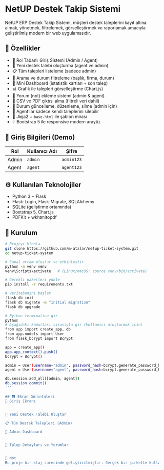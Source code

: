 # NetUP Destek Takip Sistemi

NetUP ERP Destek Takip Sistemi, müşteri destek taleplerini kayıt altına almak, yönetmek, filtrelemek, görselleştirmek ve raporlamak amacıyla geliştirilmiş modern bir web uygulamasıdır.

## 🚀 Özellikler

- 🔐 Rol Tabanlı Giriş Sistemi (Admin / Agent)
- 📝 Yeni destek talebi oluşturma (agent ve admin)
- 📋 Tüm talepleri listeleme (sadece admin)
- 🔎 Arama ve durum filtreleme (başlık, firma, durum)
- 🧭 Mini Dashboard (istatistik kartları + son talep)
- 📊 Grafik ile talepleri görselleştirme (Chart.js)
- 💬 Yorum (not) ekleme sistemi (admin & agent)
- 📁 CSV ve PDF çıktısı alma (filtreli veri dahil)
- 🔁 Durum güncelleme, düzenleme, silme (admin için)
- 👤 Agent’lar sadece kendi taleplerini silebilir
- 🧱 Jinja2 + `base.html` ile şablon mirası
- 💡 Bootstrap 5 ile responsive modern arayüz

## 👥 Giriş Bilgileri (Demo)

| Rol     | Kullanıcı Adı | Şifre       |
|---------|----------------|-------------|
| Admin   | `admin`        | `admin123`  |
| Agent   | `agent`        | `agent123`  |

## ⚙️ Kullanılan Teknolojiler

- Python 3 + Flask
- Flask-Login, Flask-Migrate, SQLAlchemy
- SQLite (geliştirme ortamında)
- Bootstrap 5, Chart.js
- PDFKit + wkhtmltopdf

## 🧪 Kurulum

```bash
# Projeyi klonla
git clone https://github.com/m-atalar/netup-ticket-system.git
cd netup-ticket-system

# Sanal ortam oluştur ve etkinleştir
python -m venv venv
venv\Scripts\activate   # (Linux/macOS: source venv/bin/activate)

# Gerekli paketleri yükle
pip install -r requirements.txt

# Veritabanını başlat
flask db init
flask db migrate -m "Initial migration"
flask db upgrade

# Python terminaline gir
python
# Aşağıdaki komutları sırasıyla gir (kullanıcı oluşturmak için)
from app import create_app, db
from app.models import User
from flask_bcrypt import Bcrypt

app = create_app()
app.app_context().push()
bcrypt = Bcrypt()

admin = User(username="admin", password_hash=bcrypt.generate_password_hash("admin123").decode('utf-8'), role="admin", email="admin@example.com")
agent = User(username="agent", password_hash=bcrypt.generate_password_hash("agent123").decode('utf-8'), role="agent", email="agent@example.com")

db.session.add_all([admin, agent])
db.session.commit()
'''

## 📷 Ekran Görüntüleri
🔐 Giriş Ekranı


📝 Yeni Destek Talebi Oluştur

📋 Tüm Destek Talepleri (Admin)

🧭 Admin Dashboard


📄 Talep Detayları ve Yorumlar


📌 Not
Bu proje bir staj sürecinde geliştirilmiştir. Gerçek bir şirkette kullanılabilecek şekilde yapılandırılmış olup, geliştirilmeye açıktır. PostgreSQL, SMTP desteği, e-posta bildirimleri gibi gelişmiş özellikler entegre edilebilir.